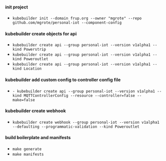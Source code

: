 #### init project
- `kubebuilder init --domain frup.org --owner "mgrote" --repo github.com/mgrote/personal-iot --component-config`

#### kubebuilder create objects for api
- `kubebuilder create api --group personal-iot --version v1alpha1 --kind Powerstrip`
- `kubebuilder create api --group personal-iot --version v1alpha1 --kind Poweroutlet`
- `kubebuilder create api --group personal-iot --version v1alpha1 --kind Location`

#### kubebuilder add custom config to controller config file
- `- kubebuilder create api --group personal-iot --version v1alpha1 --kind MQTTControllerConfig --resource --controller=false --make=false`

#### kubebuilder create webhook
- `kubebuilder create webhook --group personal-iot --version v1alpha1 --defaulting --programmatic-validation --kind Poweroutlet`

#### build boilerplate and manifests
- `make generate`
- `make manifests`
